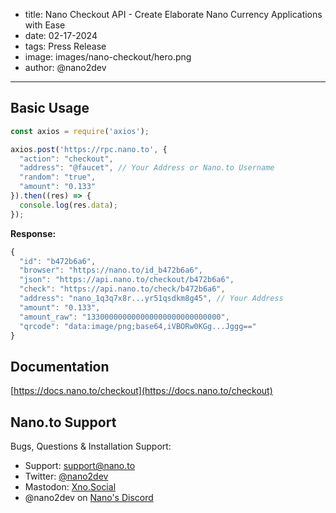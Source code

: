 - title: Nano Checkout API - Create Elaborate Nano Currency Applications with Ease
- date: 02-17-2024
- tags: Press Release
- image: images/nano-checkout/hero.png
- author: @nano2dev
-----

## Basic Usage

```js
const axios = require('axios');

axios.post('https://rpc.nano.to', {
  "action": "checkout",
  "address": "@faucet", // Your Address or Nano.to Username
  "random": "true",
  "amount": "0.133"
}).then((res) => {
  console.log(res.data);
});
```

**Response:**
```js
{
  "id": "b472b6a6",
  "browser": "https://nano.to/id_b472b6a6",
  "json": "https://api.nano.to/checkout/b472b6a6",
  "check": "https://api.nano.to/check/b472b6a6",
  "address": "nano_1q3q7x8r...yr51qsdkm8g45", // Your Address
  "amount": "0.133",
  "amount_raw": "133000000000000000000000000000",
  "qrcode": "data:image/png;base64,iVBORw0KGg...Jggg=="
}
```

## Documentation

[https://docs.nano.to/checkout](https://docs.nano.to/checkout)

## Nano.to Support

Bugs, Questions & Installation Support:

- Support: [support@nano.to](mailto:support@nano.to)
- Twitter: [@nano2dev](https://twitter.com/nano2dev)
- Mastodon: [Xno.Social](https://xno.social/@nano2dev)
- @nano2dev on [Nano's Discord](https://discord.com/invite/RNAE2R9) 
